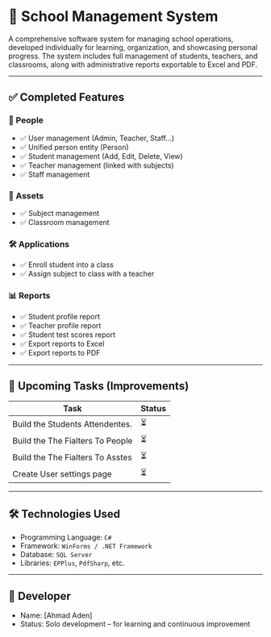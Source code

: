 ﻿# 🏫 School Management System

A comprehensive software system for managing school operations, developed individually for learning, organization, and showcasing personal progress. The system includes full management of students, teachers, and classrooms, along with administrative reports exportable to Excel and PDF.

---

## ✅ Completed Features

### 👥 People
- ✅ User management (Admin, Teacher, Staff...)
- ✅ Unified person entity (Person)
- ✅ Student management (Add, Edit, Delete, View)
- ✅ Teacher management (linked with subjects)
- ✅ Staff management

### 🏫 Assets
- ✅ Subject management
- ✅ Classroom management

### 🛠️ Applications
- ✅ Enroll student into a class
- ✅ Assign subject to class with a teacher

### 📊 Reports
- ✅ Student profile report
- ✅ Teacher profile report
- ✅ Student test scores report
- ✅ Export reports to Excel
- ✅ Export reports to PDF

---

## 🚧 Upcoming Tasks (Improvements)

| Task                             | Status  |
|----------------------------------|---------|
| Build the Students Attendentes.  | ⏳      |
| Build the The Fialters To People | ⏳      |
| Build the The Fialters To Asstes | ⏳      |
| Create User settings page        | ⏳      |

---

## 🛠️ Technologies Used
- Programming Language: `C#`
- Framework: `WinForms / .NET Framework`
- Database: `SQL Server`
- Libraries: `EPPlus`, `PdfSharp`, etc.

---

## 👤 Developer
- Name: [Ahmad Aden]
- Status: Solo development – for learning and continuous improvement
